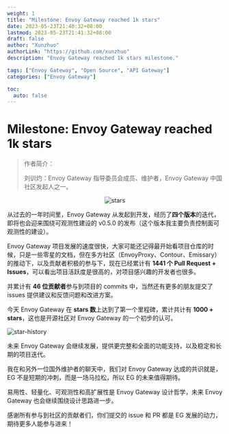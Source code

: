 ```yaml
---
weight: 1
title: "Milestone: Envoy Gateway reached 1k stars"
date: 2023-05-23T21:40:32+08:00
lastmod: 2023-05-23T21:41:32+08:00
draft: false
author: "Xunzhuo"
authorLink: "https://github.com/xunzhuo"
description: "Envoy Gateway reached 1k stars milestone."

tags: ["Envoy Gateway", "Open Source", "API Gateway"]
categories: ["Envoy Gateway"]

toc:
  auto: false
---
```


# Milestone: Envoy Gateway reached 1k stars

> 作者简介：
>
> 刘训灼：Envoy Gateway 指导委员会成员、维护者，Envoy Gateway 中国社区发起人之一。

<div align="center">
<img src="https://liuxunzhuo.oss-cn-chengdu.aliyuncs.com/blog/eg-stars.png" alt="stars" />
</div>

从过去的一年时间里，Envoy Gateway 从发起到开发，经历了**四个版本**的迭代，即将也会迎来围绕可观测性建设的 v0.5.0 的发布（这个版本我主要负责控制面可观测性的建设）。

Envoy Gateway 项目发展的速度很快，大家可能还记得最开始看项目仓库的时候，只是一些零星的文档，但在多方社区（EnvoyProxy、Contour、Emissary）的推动下，以及贡献者积极的参与下，现在已经累计有 **1441 个 Pull Request + Issues**，可以看出项目活跃度是很高的，对项目感兴趣的开发者也很多。

并累计有 **46 位贡献者**参与到项目的 commits 中，当然还有更多的朋友提交了 issues 提供建议和反馈问题和改进方案。

今天 Envoy Gateway 在 **stars 数**上达到了第一个里程碑，累计共计有 **1000 + stars**，这也是开源社区对 Envoy Gateway 的一个初步的认可。

![star-history](https://liuxunzhuo.oss-cn-chengdu.aliyuncs.com/blog/star-history-2023524.png)

未来 Envoy Gateway 会继续发展，提供更完整和全面的功能支持，以及稳定和长期的项目迭代。

我在和另外一位国外维护者的聊天中，我们对 Envoy Gateway 达成的共识就是，EG 不是短期的冲刺，而是一场马拉松，所以 EG 的未来值得期待。

易用性、轻量化、可观测性和高扩展性是 Envoy Gateway 设计哲学，未来 Envoy Gateway 也会继续围绕设计思路进一步。

感谢所有参与到社区的贡献者们，你们提交的 issue 和 PR 都是 EG 发展的动力，期待更多人能参与进来！
